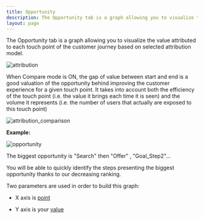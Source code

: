 ```yaml
---
title: Opportunity
description: The Opportunity tab is a graph allowing you to visualize the value attributed to each touch point of the customer journey based on selected attribution model.
layout: page
---
```


The Opportunity tab is a graph allowing you to visualize the value attributed to each touch point of the customer journey based on selected attribution model.

![attribution]({{site.url}}{{site.baseurl}}/core_app/journey/web_application/dashboard/attribution/images/Attribution_Concept.png)

When Compare mode is ON, the gap of value between start and end is a good valuation of the opportunity behind improving the customer experience for a given touch point. It takes into account both the efficiency of the touch point (i.e. the value it brings each time it is seen) and the volume it represents (i.e. the number of users that actually are exposed to this touch point)

![attribution_comparison]({{site.url}}{{site.baseurl}}/core_app/journey/web_application/dashboard/attribution/images/Value_Comparison.png)


**Example:**

![opportunity]({{site.url}}{{site.baseurl}}/core_app/journey/web_application/dashboard/attribution/images/opportunity.png)

The biggest opportunity  is "Search" then "Offer" , "Goal_Step2"...

You will be able to quickly identify the steps presenting the biggest opportunity thanks to our decreasing ranking.

Two parameters are used in order to build this graph:

* X axis is [point]({{site.url}}{{site.baseurl}}/core_app/journey/web_application/dashboard/attribution/data)

* Y axis is your [value]({{site.url}}{{site.baseurl}}/core_app/journey/web_application/dashboard/attribution/data)
